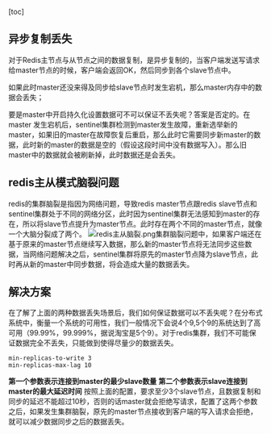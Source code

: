 [toc]

## 异步复制丢失

对于Redis主节点与从节点之间的数据复制，是异步复制的，当客户端发送写请求给master节点的时候，客户端会返回OK，然后同步到各个slave节点中。

如果此时master还没来得及同步给slave节点时发生宕机，那么master内存中的数据会丢失；

要是master中开启持久化设置数据可不可以保证不丢失呢？答案是否定的。在master 发生宕机后，sentinel集群检测到master发生故障，重新选举新的master，如果旧的master在故障恢复后重启，那么此时它需要同步新master的数据，此时新的master的数据是空的（假设这段时间中没有数据写入）。那么旧master中的数据就会被刷新掉，此时数据还是会丢失。
## redis主从模式脑裂问题

redis的集群脑裂是指因为网络问题，导致redis master节点跟redis slave节点和sentinel集群处于不同的网络分区，此时因为sentinel集群无法感知到master的存在，所以将slave节点提升为master节点。此时存在两个不同的master节点，就像一个大脑分裂成了两个。
![redis主从脑裂.png](https://gitee.com/dongzhonghua/zhonghua/raw/master/img/blog/redis主从脑裂.png)集群脑裂问题中，如果客户端还在基于原来的master节点继续写入数据，那么新的master节点将无法同步这些数据，当网络问题解决之后，sentinel集群将原先的master节点降为slave节点，此时再从新的master中同步数据，将会造成大量的数据丢失。




## 解决方案

在了解了上面的两种数据丢失场景后，我们如何保证数据可以不丢失呢？在分布式系统中，衡量一个系统的可用性，我们一般情况下会说4个9,5个9的系统达到了高可用（99.99%，99.999%，据说淘宝是5个9）。对于redis集群，我们不可能保证数据完全不丢失，只能做到使得尽量少的数据丢失。


```
min-replicas-to-write 3
min-replicas-max-lag 10
```

**第一个参数表示连接到master的最少slave数量**
**第二个参数表示slave连接到master的最大延迟时间**
按照上面的配置，要求至少3个slave节点，且数据复制和同步的延迟不能超过10秒，否则的话master就会拒绝写请求，配置了这两个参数之后，如果发生集群脑裂，原先的master节点接收到客户端的写入请求会拒绝，就可以减少数据同步之后的数据丢失。